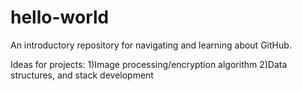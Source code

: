# hello-world
An introductory repository for navigating and learning about GitHub.

Ideas for projects:
1)Image processing/encryption algorithm
2)Data structures, and stack development
